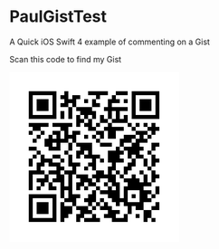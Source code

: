 # PaulGistTest

A Quick iOS Swift 4 example of commenting on a Gist

Scan this code to find my Gist

![alt text](https://github.com/PJDavis1970/PaulGistTest/blob/develop/frame.png)

